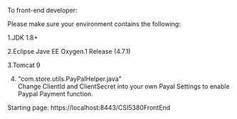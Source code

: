 To front-end developer:

Please make sure your environment contains the following:

1.JDK 1.8+

2.Eclipse Jave EE Oxygen.1 Release (4.7.1)

3.Tomcat 9

4. "com.store.utils.PayPalHelper.java"<br>
Change ClientId and ClientSecret into your own Payal Settings to enable Paypal Payment function.

Starting page: https://localhost:8443/CSI5380FrontEnd
